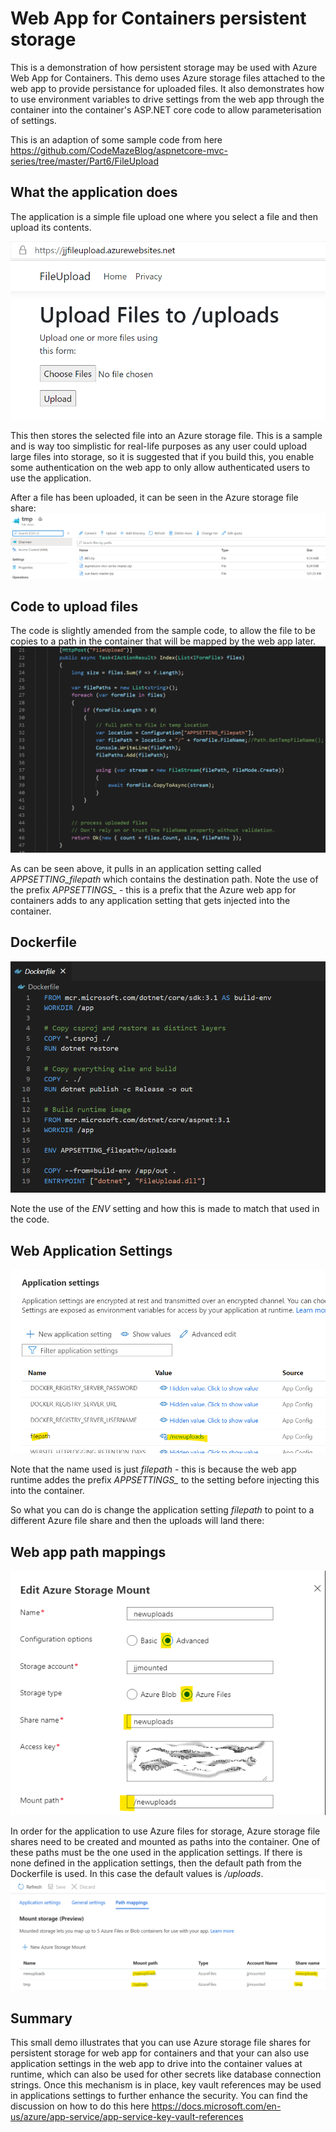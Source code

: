 # Web App for Containers persistent storage

This is a demonstration of how persistent storage may be used with Azure Web App for Containers. This demo uses Azure storage files attached to the web app to provide persistance for uploaded files. It also demonstrates how to use environment variables to drive settings from the web app through the container into the container's ASP.NET core code to allow parameterisation of settings.

This is an adaption of some sample code from here https://github.com/CodeMazeBlog/aspnetcore-mvc-series/tree/master/Part6/FileUpload

## What the application does
The application is a simple file upload one where you select a file and then upload its contents. 

!["web application interface"](web-page.png)

This then stores the selected file into an Azure storage file. This is a sample and is way too simplistic for real-life purposes as any user could upload large files into storage, so it is suggested that if you build this, you enable some authentication on the web app to only allow authenticated users to use the application.

After a file has been uploaded, it can be seen in the Azure storage file share:
!["sample uploaded files"](file-share-contents.png)

## Code to upload files
The code is slightly amended from the sample code, to allow the file to be copies to a path in the container that will be mapped by the web app later.
!["upload code"](controller.png)

As can be seen above, it pulls in an application setting called *APPSETTING_filepath* which contains the destination path. Note the use of the prefix *APPSETTINGS_* - this is a prefix that the Azure web app for containers adds to any application setting that gets injected into the container.

## Dockerfile
!["Dockerfile"](dockerfile.png)

Note the use of the *ENV* setting and how this is made to match that used in the code.

## Web Application Settings
!["web application settings"](app-settings-path.png)

Note that the name used is just *filepath* - this is because the web app runtime addes the prefix *APPSETTINGS_* to the setting before injecting this into the container.

So what you can do is change the application setting *filepath* to point to a different Azure file share and then the uploads will land there:

## Web app path mappings
!["app file path settings"](mount-path.png)

In order for the application to use Azure files for storage, Azure storage file shares need to be created and mounted as paths into the container. One of these paths must be the one used in the application settings. If there is none defined in the application settings, then the default path from the Dockerfile is used. In this case the default values is */uploads*.
!["app file path mounts"](app-settings-mounts.png)

## Summary
This small demo illustrates that you can use Azure storage file shares for persistent storage for web app for containers and that your can also use application settings in the web app to drive into the container values at runtime, which can also be used for other secrets like database connection strings. Once this mechanism is in place, key vault references may be used in applications settings to further enhance the security. You can find the discussion on how to do this here https://docs.microsoft.com/en-us/azure/app-service/app-service-key-vault-references

